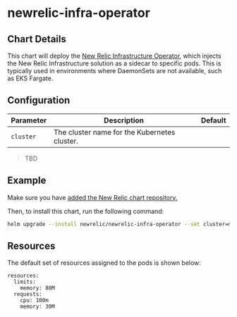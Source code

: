 # newrelic-infra-operator

## Chart Details

This chart will deploy the [New Relic Infrastructure Operator][1], which injects the New Relic Infrastructure solution as a sidecar to specific pods. This is typically used in environments where DaemonSets are not available, such as EKS Fargate.

## Configuration

| Parameter                     | Description                                                  | Default                    |
| ----------------------------- | ------------------------------------------------------------ | -------------------------- |
| `cluster`                     | The cluster name for the Kubernetes cluster.                 |                            |

> TBD

## Example

Make sure you have [added the New Relic chart repository.](../../README.md#installing-charts)

Then, to install this chart, run the following command:

```sh
helm upgrade --install newrelic/newrelic-infra-operator --set cluster=my_cluster_name
```

## Resources

The default set of resources assigned to the pods is shown below:

    resources:
      limits:
        memory: 80M
      requests:
        cpu: 100m
        memory: 30M

[1]: https://github.com/newrelic/newrelic-infra-operator
[2]: https://cert-manager.io/
